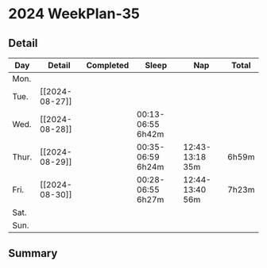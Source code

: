 # 2024 WeekPlan-35

## Detail

| Day   | Detail         | Completed | Sleep             | Nap             | Total |
| ----- | -------------- | --------- | ----------------- | --------------- | ----- |
| Mon.  |                |           |                   |                 |       |
| Tue.  | [[2024-08-27]] |           |                   |                 |       |
| Wed.  | [[2024-08-28]] |           | 00:13-06:55 6h42m |                 |       |
| Thur. | [[2024-08-29]] |           | 00:35-06:59 6h24m | 12:43-13:18 35m | 6h59m |
| Fri.  | [[2024-08-30]] |           | 00:28-06:55 6h27m | 12:44-13:40 56m | 7h23m |
| Sat.  |                |           |                   |                 |       |
| Sun.  |                |           |                   |                 |       |

## Summary
